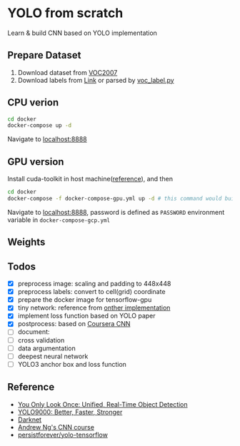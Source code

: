 # YOLO from scratch

Learn & build CNN based on YOLO implementation

## Prepare Dataset

1. Download dataset from [VOC2007](http://host.robots.ox.ac.uk/pascal/VOC/voc2007/)
2. Download labels from [Link]() or parsed by [voc_label.py](https://pjreddie.com/media/files/voc_label.py)

## CPU verion
```bash
cd docker
docker-compose up -d
```
Navigate to [localhost:8888](localhost:8888)

## GPU version
Install cuda-toolkit in host machine([reference](https://docs.nvidia.com/cuda/cuda-installation-guide-linux/index.html#package-manager-installation)), and then
```bash
cd docker
docker-compose -f docker-compose-gpu.yml up -d # this command would build a new docker image in the first time
```
Navigate to [localhost:8888](localhost:8888), password is defined as `PASSWORD` environment variable in `docker-compose-gcp.yml`

## Weights

## Todos
- [x] preprocess image: scaling and padding to 448x448
- [x] preprocess labels: convert to cell(grid) coordinate
- [x] prepare the docker image for tensorflow-gpu
- [x] tiny network: reference from [onther implementation](https://github.com/persistforever/yolo-tensorflow)
- [x] implement loss function based on YOLO paper
- [x] postprocess: based on [Coursera CNN](https://www.coursera.org/learn/convolutional-neural-networks/home/welcome)
- [ ] document:
- [ ] cross validation
- [ ] data argumentation
- [ ] deepest neural network
- [ ] YOLO3 anchor box and loss function

## Reference
- [You Only Look Once: Unified, Real-Time Object Detection](https://arxiv.org/abs/1506.02640)
- [YOLO9000: Better, Faster, Stronger](https://arxiv.org/abs/1612.08242)
- [Darknet](https://pjreddie.com/darknet/yolo/)
- [Andrew Ng's CNN course](https://www.coursera.org/learn/convolutional-neural-networks/home/welcome)
- [persistforever/yolo-tensorflow](https://github.com/persistforever/yolo-tensorflow)
